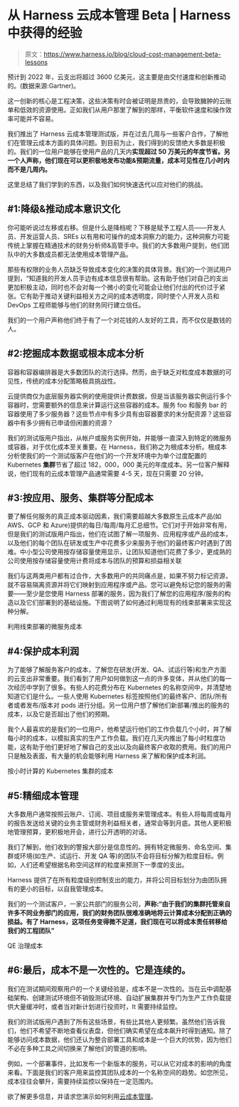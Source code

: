 # 从 Harness 云成本管理 Beta | Harness 中获得的经验

> 原文：<https://www.harness.io/blog/cloud-cost-management-beta-lessons>

预计到 2022 年，云支出将超过 3600 亿美元，这主要是由交付速度和创新推动的。(数据来源:Gartner)。

这一创新的核心是工程决策，这些决策有时会被证明是昂贵的，会导致臃肿的云账单和低效的资源使用。正如我们从用户那里了解到的那样，平衡软件速度和操作效率可能并不容易。

我们推出了 Harness 云成本管理测试版，并在过去几周与一些客户合作，了解他们在管理云成本方面的具体问题。到目前为止，我们得到的反馈绝大多数是积极的。我们的一位用户能够在使用产品的几天内**实现超过 50 万美元的年度节省。另一个人声称，他们现在可以更积极地发布功能&预期流量，成本可见性在几小时内而不是几周内。**

这里总结了我们学到的东西，以及我们如何快速迭代以应对他们的挑战。

## **#1:降级&推动成本意识文化**

你可能听说过左移或右移。但是什么是降档呢？下移是赋予工程人员——开发人员、开发运营人员、SREs 以有用和可操作的成本洞察力的能力，这种洞察力可能传统上掌握在精通技术的财务分析师&高管手中。我们的大多数用户提到，他们团队中的大多数成员都无法使用成本管理产品。

那些有权限的业务人员缺乏导致成本变化的决策的具体背景。我们的一个测试用户提到，“知道我的开发人员手边有成本信息很有帮助。这有助于他们对自己的支出更加积极主动，同时也不会对每一个微小的变化可能会让他们付出的代价过于紧张。它有助于推动关键利益相关方之间的成本透明度，同时使个人开发人员和 DevOps 工程师能够与他们的财务同行建立信任。

我们的一个用户声称他们终于有了一个对花钱的人友好的工具，而不仅仅是数钱的人。

## **#2:挖掘成本数据或根本成本分析**

容器和容器编排器是大多数团队的流行选择。然而，由于缺乏对粒度成本数据的可见性，传统的成本分配策略极具挑战性。

云提供商仅为底层服务器实例的使用提供计费数据，但是当该服务器实例运行多个容器时，您需要额外的信息来计算运行这些容器的成本。服务 foo 和服务 bar 的容器使用了多少服务器？这些节点中有多少具有由容器要求的未分配资源？这些容器中有多少拥有已申请但闲置的资源？

我们的测试版用户指出，从帐户或服务实例开始，并能够一直深入到特定的微服务或容器，对于优化成本至关重要。在 Harness，我们称之为根成本分析。根成本分析使我们的一个测试版客户在他们的一个开发环境中为单个过度配置的 Kubernetes **集群**节省了超过 182，000，000 美元的年度成本。另一位客户解释说，他们现有的云成本管理产品通常需要 4-5 天，现在只需要 20 分钟。

## **#3:按应用、服务、集群等分配成本**

要了解任何服务的真正成本驱动因素，我们需要超越大多数原生云成本产品(如 AWS、GCP 和 Azure)提供的每日/每周/每月汇总细节。它们对于开始非常有用，但是我们的测试版用户指出，他们在试图了解一项服务、应用程序或产品的成本，以及他们的每个团队在研发或生产中花费多少来服务于他们的最终客户时遇到了困难。中小型公司使用按存储容量使用显示，让团队知道他们花费了多少，更成熟的公司使用按存储容量使用计费将成本与团队的预算和损益相关联

我们与这两类用户都有过合作，大多数用户的共同痛点是，如果不努力标记资源，就不容易隔离资源并将它们映射到应用程序或产品。您可以避免标记您的服务的需要——至少是您使用 Harness 部署的服务，因为我们了解您的应用程序/服务的构造以及它们部署到的基础设施。下图说明了如何通过利用现有的线束部署来实现这种分解。

利用线束部署的微服务成本

## **#4:保护成本利润**

为了能够了解服务客户的成本，了解您在研发(开发、QA、试运行等)和生产方面的云支出非常重要。我们看到了用户如何做到这一点的许多变体，并从他们的每一次经历中学到了很多。有些人的花费分布在 Kubernetes 的名称空间中，并清楚地知道它们是什么。一些人使用 Kubernetes 标签按照他们的最终客户、团队/所有者或者发布/版本对 pods 进行分组。另一位用户想了解他们新部署/推出的服务的成本，以及它是否超出了他们的预期。

我个人最喜欢的是我们的一位用户，他希望运行他们的工作负载几个小时，并了解每小时的成本，以模拟真实的生产工作负载。我们在几天内推出了每小时粒度功能，这有助于他们更好地了解自己的支出以及向最终客户收取的费用。我们的用户只是触及表面，有大量的机会能够利用 Harness 来了解和保护成本利润。

按小时计算的 Kubernetes 集群的成本

## **#5:精细成本管理**

大多数用户通常按照云账户、订阅、项目或服务来管理成本。有些人将每周或每月的报告发送给关键的业务主管或财务利益相关者，通常会等到月底。其他人更积极地管理预算，更积极地开会，进行公开透明的对话。

我们了解到，他们收到的警报大部分是信息性的。拥有特定微服务、命名空间、集群或环境(如生产、试运行、开发 QA 等)的团队不会将目标分解为粒度目标。例如，人们还希望根据名称空间这样的粒度来预测下一季度的支出。

Harness 提供了在所有粒度级别控制支出的能力，并将公司目标划分为由团队拥有的更小的目标，以自我管理成本。

我们的一个测试客户，一家公共部门的服务公司，**声称:“由于我们的集群托管来自许多不同业务部门的应用，我们的财务团队很难准确地将云计算成本分配到正确的损益。有了 Harness，这项任务变得微不足道，我们现在可以将成本责任转移给我们的工程团队”**

QE 治理成本

## **#6:最后，成本不是一次性的。它是连续的。**

我们在测试期间观察用户的一个关键经验是，成本不是一次性的。当在云中调配基础架构、创建测试环境但不销毁测试环境、自动扩展集群并专门为生产工作负载提供大量缓冲时，或者当对新计划进行投资时，It 需要持续监控。

我们的测试版用户遇到了所有这些场景，有些比其他人更频繁。虽然他们告诉我们，他们不希望不断地查看仪表盘，但他们确实希望在成本飙升时得到通知。除了能够访问成本数据，他们还认为整合部署工具和成本是一个巨大的优势，因为他们不必在多种工具之间切换来了解他们的管道的影响。

例如，一个部署事件，比如发布一个新版本的服务，可以从它对成本的影响的角度来看。下面是我们的客户用来监控其团队成本的一个名称空间的趋势。如您所见，成本往往会攀升，需要持续监控以保持在一定范围内。

欲了解更多信息，并请求您演示如何利用[云成本管理](https://harness.io/platform/cloud-cost-management/)。